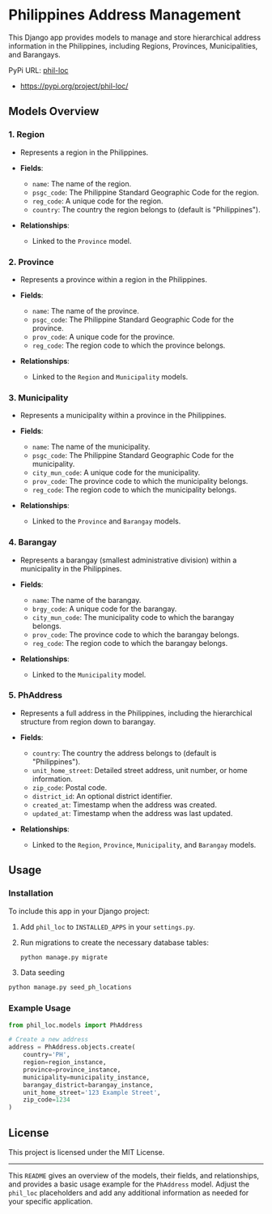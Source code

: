 # Philippines Address Management

This Django app provides models to manage and store hierarchical address information in the Philippines, including Regions, Provinces, Municipalities, and Barangays.

PyPi URL: [phil-loc](https://pypi.org/project/phil-loc/) 
- https://pypi.org/project/phil-loc/

## Models Overview

### 1. **Region**
- Represents a region in the Philippines.
- **Fields**:
  - `name`: The name of the region.
  - `psgc_code`: The Philippine Standard Geographic Code for the region.
  - `reg_code`: A unique code for the region.
  - `country`: The country the region belongs to (default is "Philippines").
  
- **Relationships**:
  - Linked to the `Province` model.

### 2. **Province**
- Represents a province within a region in the Philippines.
- **Fields**:
  - `name`: The name of the province.
  - `psgc_code`: The Philippine Standard Geographic Code for the province.
  - `prov_code`: A unique code for the province.
  - `reg_code`: The region code to which the province belongs.
  
- **Relationships**:
  - Linked to the `Region` and `Municipality` models.

### 3. **Municipality**
- Represents a municipality within a province in the Philippines.
- **Fields**:
  - `name`: The name of the municipality.
  - `psgc_code`: The Philippine Standard Geographic Code for the municipality.
  - `city_mun_code`: A unique code for the municipality.
  - `prov_code`: The province code to which the municipality belongs.
  - `reg_code`: The region code to which the municipality belongs.
  
- **Relationships**:
  - Linked to the `Province` and `Barangay` models.

### 4. **Barangay**
- Represents a barangay (smallest administrative division) within a municipality in the Philippines.
- **Fields**:
  - `name`: The name of the barangay.
  - `brgy_code`: A unique code for the barangay.
  - `city_mun_code`: The municipality code to which the barangay belongs.
  - `prov_code`: The province code to which the barangay belongs.
  - `reg_code`: The region code to which the barangay belongs.
  
- **Relationships**:
  - Linked to the `Municipality` model.

### 5. **PhAddress**
- Represents a full address in the Philippines, including the hierarchical structure from region down to barangay.
- **Fields**:
  - `country`: The country the address belongs to (default is "Philippines").
  - `unit_home_street`: Detailed street address, unit number, or home information.
  - `zip_code`: Postal code.
  - `district_id`: An optional district identifier.
  - `created_at`: Timestamp when the address was created.
  - `updated_at`: Timestamp when the address was last updated.
  
- **Relationships**:
  - Linked to the `Region`, `Province`, `Municipality`, and `Barangay` models.

## Usage

### Installation

To include this app in your Django project:

1. Add `phil_loc` to `INSTALLED_APPS` in your `settings.py`.

2. Run migrations to create the necessary database tables:

   ```bash
   python manage.py migrate
   ```
   
3. Data seeding
  ```bash
  python manage.py seed_ph_locations
  ```

### Example Usage

```python
from phil_loc.models import PhAddress

# Create a new address
address = PhAddress.objects.create(
    country='PH',
    region=region_instance,
    province=province_instance,
    municipality=municipality_instance,
    barangay_district=barangay_instance,
    unit_home_street='123 Example Street',
    zip_code=1234
)
```

## License

This project is licensed under the MIT License.

---

This `README` gives an overview of the models, their fields, and relationships, and provides a basic usage example for the `PhAddress` model. Adjust the `phil_loc` placeholders and add any additional information as needed for your specific application.

